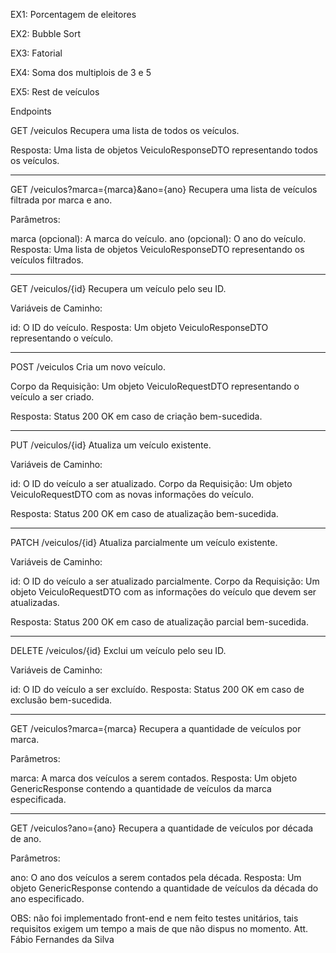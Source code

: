 EX1:
Porcentagem de eleitores

EX2:
Bubble Sort

EX3:
Fatorial

EX4:
Soma dos multiplois de 3 e 5

EX5:
Rest de veículos


Endpoints

GET /veiculos
Recupera uma lista de todos os veículos.

Resposta: Uma lista de objetos VeiculoResponseDTO representando todos os veículos.

----------------------------------------------------------------------------------------

GET /veiculos?marca={marca}&ano={ano}
Recupera uma lista de veículos filtrada por marca e ano.

Parâmetros:

marca (opcional): A marca do veículo.
ano (opcional): O ano do veículo.
Resposta: Uma lista de objetos VeiculoResponseDTO representando os veículos filtrados.

----------------------------------------------------------------------------------------

GET /veiculos/{id}
Recupera um veículo pelo seu ID.

Variáveis de Caminho:

id: O ID do veículo.
Resposta: Um objeto VeiculoResponseDTO representando o veículo.

----------------------------------------------------------------------------------------

POST /veiculos
Cria um novo veículo.

Corpo da Requisição: Um objeto VeiculoRequestDTO representando o veículo a ser criado.

Resposta: Status 200 OK em caso de criação bem-sucedida.

----------------------------------------------------------------------------------------

PUT /veiculos/{id}
Atualiza um veículo existente.

Variáveis de Caminho:

id: O ID do veículo a ser atualizado.
Corpo da Requisição: Um objeto VeiculoRequestDTO com as novas informações do veículo.

Resposta: Status 200 OK em caso de atualização bem-sucedida.

----------------------------------------------------------------------------------------

PATCH /veiculos/{id}
Atualiza parcialmente um veículo existente.

Variáveis de Caminho:

id: O ID do veículo a ser atualizado parcialmente.
Corpo da Requisição: Um objeto VeiculoRequestDTO com as informações do veículo que devem ser atualizadas.

Resposta: Status 200 OK em caso de atualização parcial bem-sucedida.

----------------------------------------------------------------------------------------

DELETE /veiculos/{id}
Exclui um veículo pelo seu ID.

Variáveis de Caminho:

id: O ID do veículo a ser excluído.
Resposta: Status 200 OK em caso de exclusão bem-sucedida.

----------------------------------------------------------------------------------------

GET /veiculos?marca={marca}
Recupera a quantidade de veículos por marca.

Parâmetros:

marca: A marca dos veículos a serem contados.
Resposta: Um objeto GenericResponse contendo a quantidade de veículos da marca especificada.

----------------------------------------------------------------------------------------

GET /veiculos?ano={ano}
Recupera a quantidade de veículos por década de ano.

Parâmetros:

ano: O ano dos veículos a serem contados pela década.
Resposta: Um objeto GenericResponse contendo a quantidade de veículos da década do ano especificado.



OBS: não foi implementado front-end e nem feito testes unitários, tais requisitos exigem um tempo a mais de que não dispus no momento. 
Att.
Fábio Fernandes da Silva